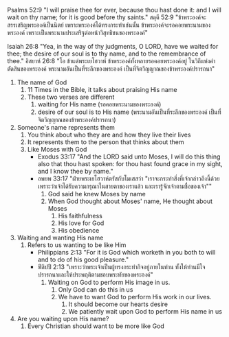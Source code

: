 
Psalms 52:9 "I will praise thee for ever, because thou hast done it: and I will wait on thy name; for it is good before thy saints."
สดุดี 52:9 "ข้าพระองค์จะสรรเสริญพระองค์เป็นนิตย์ เพราะพระองค์ได้ทรงกระทำเช่นนั้น ข้าพระองค์จะรอคอยพระนามของพระองค์ เพราะเป็นพระนามประเสริฐต่อหน้าวิสุทธิชนของพระองค์"

Isaiah 26:8 "Yea, in the way of thy judgments, O LORD, have we waited for thee; the desire of our soul is to thy name, and to the remembrance of thee."
อิสยาห์ 26:8 "โอ ข้าแต่พระเยโฮวาห์ ข้าพระองค์ทั้งหลายรอคอยพระองค์อยู่ ในวิถีแห่งคำตัดสินของพระองค์ พระนามอันเป็นที่ระลึกของพระองค์ เป็นที่จิตวิญญาณของข้าพระองค์ปรารถนา" 

1. The name of God
    1. 11 Times in the Bible, it talks about praising His name
    2. These two verses are different
        1. waiting for His name (รอคอยพระนามของพระองค์)
        2. desire of our soul is to His name (พระนามอันเป็นที่ระลึกของพระองค์ เป็นที่จิตวิญญาณของข้าพระองค์ปรารถนา)
2. Someone's name represents them
    1. You think about who they are and how they live their lives
    2. It represents them to the person that thinks about them
    3. Like Moses with God
        - Exodus 33:17 "And the LORD said unto Moses, I will do this thing also that thou hast spoken: for thou hast found grace in my sight, and I know thee by name."
        - อพยพ 33:17 "ฝ่ายพระเยโฮวาห์ตรัสกับโมเสสว่า "เราจะกระทำสิ่งที่เจ้ากล่าวถึงนี้ด้วยเพราะว่าเจ้าได้รับความกรุณาในสายตาของเราแล้ว และเรารู้จักเจ้าตามชื่อของเจ้า""
            1. God said he knew Moses by name
            2. When God thought about Moses' name, He thought about Moses
                1. His faithfulness
                2. His love for God
                3. His obedience
3. Waiting and wanting His name 
    1. Refers to us wanting to be like Him
        - Philippians 2:13 "For it is God which worketh in you both to will and to do of his good pleasure."
        - ฟีลิปปี 2:13 "เพราะว่าพระเจ้าเป็นผู้ทรงกระทำกิจอยู่ภายในท่าน ทั้งให้ท่านมีใจปรารถนาและให้ประพฤติตามชอบพระทัยของพระองค์"
            1. Waiting on God to perform His image in us.
                1. Only God can do this in us
                2. We have to want God to perform His work in our lives.
                    1. It should become our hearts desire
                    2. We patiently wait upon God to perform His name in us
4. Are you waiting upon His name?
    1. Every Christian should want to be more like God
